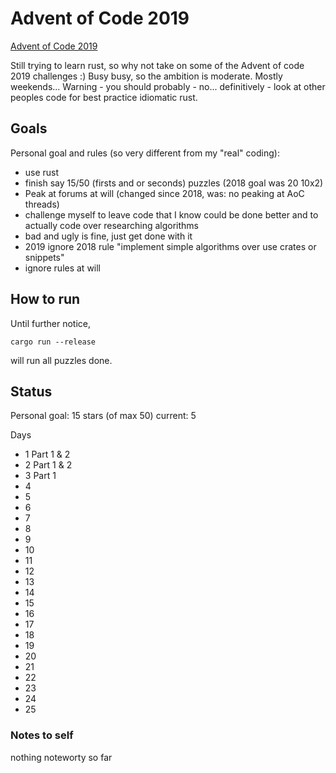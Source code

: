 # Advent of Code 2019

[Advent of Code 2019](https://adventofcode.com/2019)

Still trying to learn rust, so why not take on some of the Advent of code 2019 challenges :)
Busy busy, so the ambition is moderate. Mostly weekends... 
Warning - you should probably - no... definitively - look at other peoples code for best practice idiomatic rust.

## Goals

Personal goal and rules (so very different from my "real" coding):
 
  * use rust
  * finish say 15/50 (firsts and or seconds) puzzles (2018 goal was 20 10x2)
  * Peak at forums at will (changed since 2018, was: no peaking at AoC threads)
  * challenge myself to leave code that I know could be done better and to actually code over researching algorithms
  * bad and ugly is fine, just get done with it
  * 2019 ignore 2018 rule "implement simple algorithms over use crates or snippets"
  * ignore rules at will

## How to run

Until further notice, 

    cargo run --release

will run all puzzles done. 

## Status

Personal goal: 15 stars (of max 50)
current: 5

Days

* 1     Part 1 & 2
* 2     Part 1 & 2
* 3     Part 1
* 4
* 5
* 6
* 7
* 8
* 9
* 10
* 11
* 12
* 13
* 14
* 15
* 16 
* 17
* 18
* 19 
* 20
* 21
* 22
* 23
* 24
* 25


### Notes to self

nothing noteworty so far

